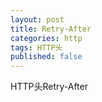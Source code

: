 ```yaml
---
layout: post
title: Retry-After
categories: http
tags: HTTP头
published: false
---
```


HTTP头Retry-After